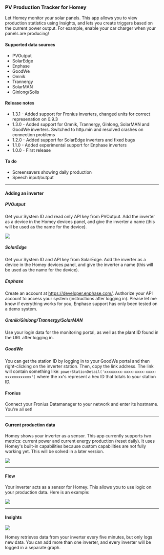 ### PV Production Tracker for Homey  

Let Homey monitor your solar panels. This app allows you to view production statistics using Insights, and lets you create triggers based on the current power output. For example, enable your car charger when your panels are producing!

#### Supported data sources
* PVOutput
* SolarEdge
* Enphase
* GoodWe
* Omnik
* Trannergy
* SolarMAN
* Ginlong/Solis

#### Release notes
* 1.3.1 - Added support for Fronius inverters, changed units for correct represenation on 0.9.3
* 1.3.0 - Added support for Omnik, Trannergy, Ginlong, SolarMAN and GoodWe inverters. Switched to http.min and resolved crashes on connection problems
* 1.2.0 - Added support for SolarEdge inverters and fixed bugs
* 1.1.0 - Added experimental support for Enphase inverters
* 1.0.0 - First release

#### To do
* Screensavers showing daily production
* Speech input/output

---
#### Adding an inverter
##### PVOutput
Get your System ID and read only API key from PVOutput. Add the inverter as a device in the Homey devices panel, and give the inverter a name (this will be used as the name for the device).

![](http://i.imgur.com/REJxrUg.png)

##### SolarEdge
Get your System ID and API key from SolarEdge. Add the inverter as a device in the Homey devices panel, and give the inverter a name (this will be used as the name for the device).

##### Enphase
Create an account at https://developer.enphase.com/. Authorize your API account to access your system (instructions after logging in). Please let me know if everything works for you, Enphase support has only been tested on a demo system.

##### Omnik/Ginlong/Trannergy/SolarMAN
Use your login data for the monitoring portal, as well as the plant ID found in the URL after logging in.

##### GoodWe
You can get the station ID by logging in to your GoodWe portal and then right-clicking on the inverter station. Then, copy the link address. The link will contain something like: `powerStationDetail('xxxxxxxx-xxxx-xxxx-xxxx-xxxxxxxxxxxx')` where the xx's represent a hex ID that totals to your station ID.

#### Fronius
Connect your Fronius Datamanager to your network and enter its hostname. You're all set!

---
#### Current production data

Homey shows your inverter as a sensor. This app currently supports two metrics: current power and current energy production (reset daily). It uses Homey's built-in capabilities because custom capabilities are not fully working yet. This will be solved in a later version.

![](http://i.imgur.com/Ozscz9k.png)

---
#### Flow 

Your inverter acts as a sensor for Homey. This allows you to use logic on your production data. Here is an example:

![](http://i.imgur.com/HyLuawu.png)

---
#### Insights 

![](http://i.imgur.com/7VZiddt.png)

Homey retrieves data from your inverter every five minutes, but only logs new data. You can add more than one inverter, and every inverter will be logged in a separate graph.
